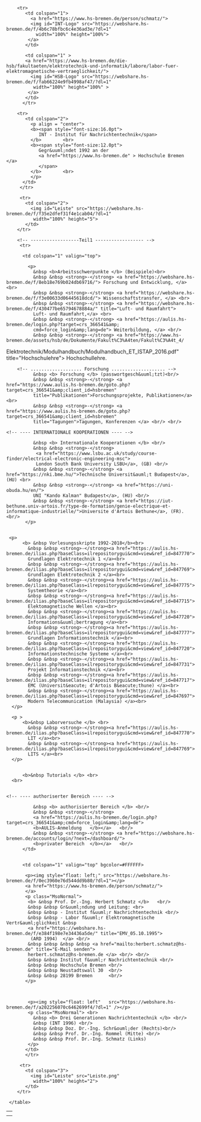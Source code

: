 <html lang="de" >
<head>
</head>
	
<body>
    <table>
       <tr>
           <td colspan="3">
             <img id="Leiste" src="https://webshare.hs-bremen.de/f/f35e2dfef31f4e1cab04/?dl=1"
              width="100%" height="5">
           </td>
        </tr>

        <tr>
           <td colspan="1">
             <a href="https://www.hs-bremen.de/person/schmatz/">
             <img id="INT-Logo" src="https://webshare.hs-bremen.de/f/4b6c78bfbc6c4e36ad3e/?dl=1"
               width="100%" height="100%">
            </a>
           </td>

           <td colspan="1" >
           <a href="https://www.hs-bremen.de/die-hsb/fakultaeten/elektrotechnik-und-informatik/labore/labor-fuer-elektromagnetische-vertraeglichkeit/">
             <img id="HSB-Logo" src="https://webshare.hs-bremen.de/f/fab66224e9fb4998af47/?dl=1"
              width="100%" height="100%" >
            </a>
           </td>
          </tr>

        <tr>
           <td colspan="2">
             <p align = "center">
             <b><span style="font-size:16.0pt">
                INT - Institut für Nachrichtentechnik</span>
             </b>        <br>
             <b><span style="font-size:12.0pt">
                Gegr&uuml;ndet 1992 an der
                <a href="https://www.hs-bremen.de" > Hochschule Bremen      </a>
                </span>
             </b>        <br>
             </p>
          </td>
         </tr>

         <tr>
           <td colspan="2">
             <img id="Leiste" src="https://webshare.hs-bremen.de/f/f35e2dfef31f4e1cab04/?dl=1"
              width="100%" height="5">
           </td>
        </tr>

        <!-- ------------------Teil1 ------------------ -->
         <tr>

          <td colspan="1" valign="top">

            <p>
              &nbsp <b>Arbeitsschwerpunkte </b> (Beispiele)<br>
              &nbsp &nbsp <strong>-</strong> <a href="https://webshare.hs-bremen.de/f/8eb18e769b024db69716/"> Forschung und Entwicklung, </a> <br>
              &nbsp &nbsp <strong>-</strong> <a href="https://webshare.hs-bremen.de/f/f3e00633d06445618dcd/"> Wissenschaftstransfer, </a> <br>
              &nbsp &nbsp <strong>-</strong> <a href="https://webshare.hs-bremen.de/f/430477be65794678884a/" title="Luft- und Raumfahrt">
              Luft- und Raumfahrt,</a> <br>
              &nbsp &nbsp <strong>-</strong> <a href="https://aulis.hs-bremen.de/login.php?target=crs_366541&amp;
              cmd=force_login&amp;lang=de"> Weiterbildung, </a> <br/>
              &nbsp &nbsp <strong>-</strong> <a href="https://www.hs-bremen.de/assets/hsb/de/Dokumente/Fakult%C3%A4ten/Fakult%C3%A4t_4/
Elektrotechnik/Modulhandbuch/Modulhandbuch_ET_ISTAP_2016.pdf" title="Hochschulehre">
              Hochschullehre. </a> <br/>
             </p>

        <!-- ................... Forschung .................... -->
              &nbsp <b> Forschung </b> (passwortgesch&uuml;tzt)<br/>
              &nbsp &nbsp <strong>-</strong> <a href="https://www.aulis.hs-bremen.de/goto.php?target=crs_366541&amp;client_id=hsbremen"
              title="Publikationen">Forschungsprojekte, Publikationen</a> <br>
              &nbsp &nbsp <strong>-</strong> <a href="https://www.aulis.hs-bremen.de/goto.php?target=crs_366541&amp;client_id=hsbremen"
              title="Tagungen">Tagungen, Konferenzen </a> <br/> <br/>

    <!-- ---- INTERNATIONALE KOOPERATIONEN ---- -->

              &nbsp <b> Internationale Kooperationen </b> <br/>
              &nbsp &nbsp <strong>-</strong>
               <a href="https://www.lsbu.ac.uk/study/course-finder/electrical-electronic-engineering-msc">
               London South Bank University LSBU</a>, (GB) <br/>
              &nbsp &nbsp <strong>-</strong> <a href="https://nki.bme.hu/">Technische Universit&auml;t Budapest</a>, (HU) <br>
              &nbsp &nbsp <strong>-</strong> <a href="https://uni-obuda.hu/en/">
              UNI "Kando Kalman" Budapest</a>, (HU) <br/>
              &nbsp &nbsp <strong>-</strong> <a href="https://iut-bethune.univ-artois.fr/type-de-formation/genie-electrique-et-informatique-industrielle/">Universite d'Artois Bethune</a>, (FR). <br/>
           </p>


     <p>
          <b> &nbsp Vorlesungsskripte 1992-2018</b><br>
            &nbsp &nbsp <strong>-</strong><a href="https://aulis.hs-bremen.de/ilias.php?baseClass=ilrepositorygui&cmd=view&ref_id=847770">
            Grundlagen Elektrotechnik 1 </a><br>
            &nbsp &nbsp <strong>-</strong><a href="https://aulis.hs-bremen.de/ilias.php?baseClass=ilrepositorygui&cmd=view&ref_id=847769">
            Grundlagen Elektrotechnik 2 </a><br>
            &nbsp &nbsp <strong>-</strong><a href="https://aulis.hs-bremen.de/ilias.php?baseClass=ilrepositorygui&cmd=view&ref_id=847775">
            Systemtheorie </a><br>
            &nbsp &nbsp <strong>-</strong><a href="https://aulis.hs-bremen.de/ilias.php?baseClass=ilrepositorygui&cmd=view&ref_id=847715">
            Elektomagnetische Wellen </a><br>
            &nbsp &nbsp <strong>-</strong><a href="https://aulis.hs-bremen.de/ilias.php?baseClass=ilrepositorygui&cmd=view&ref_id=847720">
            Informations&uuml;bertragung </a><br>
            &nbsp &nbsp <strong>-</strong><a href="https://aulis.hs-bremen.de/ilias.php?baseClass=ilrepositorygui&cmd=view&ref_id=847777">
            Grundlagen Informationstechnik </a><br>
            &nbsp &nbsp <strong>-</strong><a href="https://aulis.hs-bremen.de/ilias.php?baseClass=ilrepositorygui&cmd=view&ref_id=847720">
            Informationstechnische Systeme </a><br>
            &nbsp &nbsp <strong>-</strong><a href="https://aulis.hs-bremen.de/ilias.php?baseClass=ilrepositorygui&cmd=view&ref_id=847731">
            Projekt Informationstechnik </a><br>
            &nbsp &nbsp <strong>-</strong><a href="https://aulis.hs-bremen.de/ilias.php?baseClass=ilrepositorygui&cmd=view&ref_id=847717">
            EMC (Universit&eacute; d'Artois B&eacute;thune) </a><br>
            &nbsp &nbsp <strong>-</strong><a href="https://aulis.hs-bremen.de/ilias.php?baseClass=ilrepositorygui&cmd=view&ref_id=847697">
            Modern Telecommunication (Malaysia) </a><br>
      </p>

      <p >
          <b>&nbsp Laborversuche </b> <br>
            &nbsp &nbsp <strong>-</strong><a href="https://aulis.hs-bremen.de/ilias.php?baseClass=ilrepositorygui&cmd=view&ref_id=847770">
            LIT </a><br>
            &nbsp &nbsp <strong>-</strong><a href="https://aulis.hs-bremen.de/ilias.php?baseClass=ilrepositorygui&cmd=view&ref_id=847769">
            LITS </a><br>
      </p>


          <b>&nbsp Tutorials </b> <br>
	  <br>


    <!-- ---- authoriserter Bereich ---- -->

              &nbsp <b> authorisierter Bereich </b> <br/>
              &nbsp &nbsp <strong>-</strong>
              <a href="https://aulis.hs-bremen.de/login.php?target=crs_366541&amp;cmd=force_login&amp;lang=de">
              <b>AULIS-Anmeldung   </b></a>   <br/>
              &nbsp &nbsp <strong>-</strong> <a href="https://webshare.hs-bremen.de/accounts/login/?next=/dashboard/">
              <b>privater Bereich  </b></a>   <br/>
          </td>


          <td colspan="1" valign="top" bgcolor=#FFFFFF>

           <p><img style="float: left;" src="https://webshare.hs-bremen.de/f/0ec3960e76d544dd9b80/?dl=1"></p>
           <a href="https://www.hs-bremen.de/person/schmatz/">
           </a>
           <p class="MsoNormal">
            <b> &nbsp Prof. Dr.-Ing. Herbert Schmatz </b>   <br/>
            &nbsp &nbsp Gr&uuml;ndung und Leitung: <br>
            &nbsp &nbsp - Institut f&uuml;r Nachrichtentechnik <br/>
            &nbsp &nbsp - Labor f&uuml;r Elektromagnetische Vertr&auml;glichkeit &nbsp
            <a href="https://webshare.hs-bremen.de/f/e384f198e7e34436a5de/" title="EMV_05.10.1995">
             (ARD 1994)  </a> <br/>
            &nbsp &nbsp &nbsp &nbsp <a href="mailto:herbert.schmatz@hs-bremen.de" title="E-Mail senden">
            herbert.schmatz@hs-bremen.de </a> <br/> <br/>
            &nbsp &nbsp Institut f&uuml;r Nachrichtentechnik <br/>
            &nbsp &nbsp Hochschule Bremen <br/>
            &nbsp &nbsp Neustadtswall 30  <br/>
            &nbsp &nbsp 28199 Bremen      <br/>
           </p>



            <p><img style="float: left"   src="https://webshare.hs-bremen.de/f/a202256070c6462699f4/?dl=1" /></p>
            <p class="MsoNormal"> <br>
              &nbsp <b> Drei Generationen Nachrichtentechnik </b> <br/>
              &nbsp (INT 1996) <br/>
              &nbsp &nbsp Doz. Dr.-Ing. Schr&ouml;der (Rechts)<br/>
              &nbsp &nbsp Prof. Dr.-Ing. Rommel (Mitte) <br/>
              &nbsp &nbsp Prof. Dr.-Ing. Schmatz (Links)
            </p>
           </td>
           </tr>

         <tr>
           <td colspan="3">
             <img id="Leiste" src="Leiste.png"
              width="100%" height="2">
           </td>
        </tr>

     </table>
  </body>
</html>
